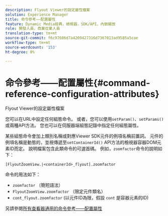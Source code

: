 ```yaml
---
description: Flyout Viewer的設定屬性檔案
solution: Experience Manager
title: 命令參考——配置屬性
feature: Dynamic Media經典，檢視器，SDK/API，內嵌縮放
role: 開發人員，商業從業人員
translation-type: tm+mt
source-git-commit: f6c97606d7a4209427316d7367013ad9585a5cae
workflow-type: tm+mt
source-wordcount: '153'
ht-degree: 0%

---
```



# 命令參考——配置屬性{#command-reference-configuration-attributes}

Flyout Viewer的設定屬性檔案

您可以在URL中設定任何組態命令。 或者，您可以使用`setParam()`、`setParams()`或兩種API方法。 您也可以在伺服器端組態記錄中指定任何組態屬性。

某些組態命令會加上類別名稱或對應Viewer SDK元件的例項名稱前置詞。 元件的例項名稱是動態的，並視傳遞至`setContainerId()` API方法的檢視器容器DOM元素ID而定。 說明檔案包含此類命令的可選首碼。 例如，`zoomfactor`命令的說明如下：

`[FlyoutZoomView.|<containerId>_flyout].zoomfactor`

命令的用法如下：

* `zoomfactor` （簡短語法）
* `FlyoutZoomView.zoomfactor` （限定元件類名）
* `cont_flyout.zoomfactor` (以元件ID為限，假設 `cont` 是容器元素的ID)

另請參閱[所有查看器通用的命令參考——配置屬性](../../../r-html5-viewer-20-cmdref-configattrib/r-html5-viewer-20-cmdref-configattrib.md#concept-850e0f2c49b949deb7cfbfd330d329bd)
